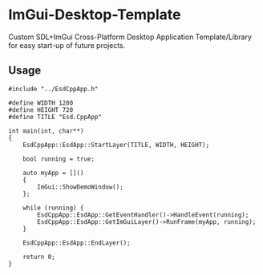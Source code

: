 # ImGui-Desktop-Template
Custom SDL+ImGui Cross-Platform Desktop Application Template/Library for easy start-up of future projects. 

## Usage
```
#include "../EsdCppApp.h"

#define WIDTH 1280
#define HEIGHT 720
#define TITLE "Esd.CppApp"

int main(int, char**)
{
    EsdCppApp::EsdApp::StartLayer(TITLE, WIDTH, HEIGHT);

    bool running = true;

    auto myApp = []()
    {
        ImGui::ShowDemoWindow();
    };

    while (running) {
        EsdCppApp::EsdApp::GetEventHandler()->HandleEvent(running);
        EsdCppApp::EsdApp::GetImGuiLayer()->RunFrame(myApp, running);
    }

    EsdCppApp::EsdApp::EndLayer();

    return 0;
}
```
